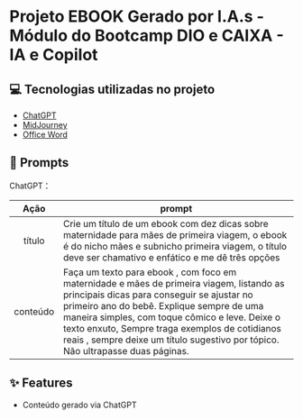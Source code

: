 # Projeto EBOOK Gerado por I.A.s - Módulo do Bootcamp DIO e CAIXA - IA e Copilot


## 💻 Tecnologias utilizadas no projeto

- [ChatGPT](https://chat.openai.com/) 
- [MidJourney](https://www.midjourney.com/app/)
- [Office Word](https://www.microsoft.com/en/microsoft-365/word)

## 🧠 Prompts


ChatGPT：

|   Ação   | prompt                                                                                                                                                                                                                                                                         |
| :------: | ------------------------------------------------------------------------------------------------------------------------------------------------------------------------------------------------------------------------------------------------------------------------------ |
|  título  | Crie um título de um ebook com dez dicas sobre maternidade para mães de primeira viagem, o ebook é do nicho mães e subnicho primeira viagem, o título deve ser chamativo e enfático e me dê três opções                                                       |
| conteúdo | Faça um texto para ebook , com foco em maternidade e mães de primeira viagem, listando as principais dicas para conseguir se ajustar no primeiro ano do bebê. Explique sempre de uma maneira simples, com toque cômico e leve. Deixe o texto enxuto, Sempre traga exemplos de cotidianos reais , sempre deixe um título sugestivo por tópico. Não ultrapasse duas páginas.


## ✨ Features

- Conteúdo gerado via ChatGPT
